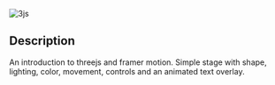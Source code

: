 ![3js](https://user-images.githubusercontent.com/49004789/213077505-9a5eba4f-97ef-42cc-9fec-bedfc3e51b24.png)

## Description

An introduction to threejs and framer motion. Simple stage with shape, lighting, color, movement, controls and an animated text overlay.
